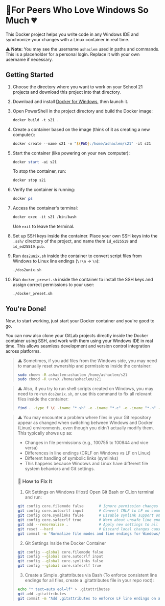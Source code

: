 # 🐧For Peers Who Love Windows So Much 💔

This Docker project helps you write code in any Windows IDE and synchronize your changes with a Linux container in real time.

⚠️ **Note:** You may see the username `ashaclem` used in paths and commands. This is a placeholder for a personal login. Replace it with your own username if necessary.

## Getting Started

1. Choose the directory where you want to work on your School 21 projects and download this project into that directory.
2. Download and install [Docker for Windows](https://docs.docker.com/desktop/setup/install/windows-install/), then launch it.
3. Open PowerShell in the project directory and build the Docker image:

    ```ps1
    docker build -t s21 .
    ```

4. Create a container based on the image (think of it as creating a new computer):

    ```ps1
    docker create --name s21 -v "${PWD}:/home/ashaclem/s21" -it s21
    ```

5. Start the container (like powering on your new computer):

    ```ps1
    docker start -ai s21
    ```

    To stop the container, run:
    
    ```ps1
    docker stop s21
    ```

6. Verify the container is running:

    ```ps1
    docker ps
    ```

7. Access the container's terminal:

    ```ps1
    docker exec -it s21 /bin/bash
    ```

    Use `exit` to leave the terminal.

8. Set up SSH keys inside the container. Place your own SSH keys into the `.ssh/` directory of the project, and name them `id_ed25519` and `id_ed25519.pub`.

9. Run `dos2unix.sh` inside the container to convert script files from Windows to Linux line endings (`\r\n` → `\n`):

    ```sh
    ./dos2unix.sh
    ```

10. Run `docker_preset.sh` inside the container to install the SSH keys and assign correct permissions to your user:

    ```sh
    ./docker_preset.sh
    ```

## You're Done!

Now, to start working, just start your Docker container and you're good to go.

You can now also clone your GitLab projects directly inside the Docker container using SSH, and work with them using your Windows IDE in real time. This allows seamless development and version control integration across platforms.

> ⚠️ Sometimes, if you add files from the Windows side, you may need to manually reset ownership and permissions inside the container:
> ```sh
> sudo chown -R ashaclem:ashaclem /home/ashaclem/s21
> sudo chmod -R u+rwX /home/ashaclem/s21
> ```

> ⚠️ Also, if you try to run shell scripts created on Windows, you may need to re-run `dos2unix.sh`, or use this command to fix all relevant files inside the container:
> ```sh
> find . -type f \( -iname "*.sh" -o -iname "*.c" -o -iname "*.h" -o -iname "*.yml" -o -iname "Dockerfile" -o -iname "Makefile" \) -exec dos2unix {} +
> ```

> ⚠️ You may encounter a problem where files in your Git repository appear as changed when switching between Windows and Docker (Linux) environments, even though you didn’t actually modify them. This typically shows up as:
>   - Changes in file permissions (e.g., 100755 to 100644 and vice versa)
>   - Differences in line endings (CRLF on Windows vs LF on Linux)
>   - Different handling of symbolic links (symlinks)
>   - This happens because Windows and Linux have different file system behaviors and Git settings.
> ### 🔧 How to Fix It
> 1. Git Settings on Windows (Host)
> Open Git Bash or CLion terminal and run:
> ```sh
> git config core.filemode false       # Ignore permission changes
> git config core.autocrlf input       # Convert CRLF to LF on commit
> git config core.symlinks false       # Disable symlink support on Windows
> git config core.safecrlf true        # Warn about unsafe line endings
> git add --renormalize .              # Apply new settings to all files
> git reset --hard                     # Discard local changes caused by permission or line ending diffs
> git commit -m "Normalize file modes and line endings for Windows/Linux consistency"
> ```
> 2. Git Settings Inside the Docker Container
> ```sh
> git config --global core.filemode false
> git config --global core.autocrlf input
> git config --global core.symlinks false
> git config --global core.safecrlf true
> ```
> 3. Create a Simple .gitattributes via Bash (To enforce consistent line endings for all files, create a .gitattributes file in your repo root):
> ```sh
> echo "* text=auto eol=lf" > .gitattributes
> git add .gitattributes
> git commit -m "Add .gitattributes to enforce LF line endings on all files"
> ```

